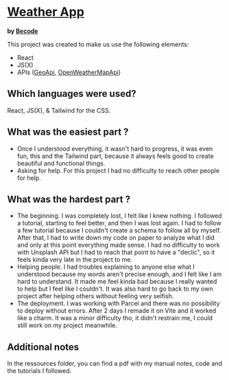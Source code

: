 
# [Weather App](https://fantastic-naiad-c96e39.netlify.app/)
**by [Becode](https://github.com/becodeorg)**  
  
This project was created to make us use the following elements:  
* React
* JS(X)
* APIs ([GeoApi](https://rapidapi.com/wirefreethought/api/geodb-cities/), [OpenWeatherMapApi](https://openweathermap.org/appid))

## Which languages were used?

React, JS(X), & Tailwind for the CSS.

## What was the easiest part ?
* Once I understood everything, it wasn't hard to progress, it was even fun, this and the Tailwind part, because it always feels good to create beautiful and functional things.
* Asking for help. For this project I had no difficulty to reach other people for help.

## What was the hardest part ?
* The beginning. I was completely lost, I felt like I knew nothing. I followed a tutorial, starting to feel better, and then I was lost again. I had to follow a few tutorial because I couldn't create a schema to follow all by myself. After that, I had to write down my code on paper to analyze what I did and only at this point everything made sense. I had no difficulty to work with Unsplash API but I had to reach that point to have a "declic", so it feels kinda very late in the project to me.
* Helping people. I had troubles explaining to anyone else what I understood because my words aren't precise enough, and I felt like I am hard to understand. It made me feel kinda bad because I really wanted to help but I feel like I couldn't. It was also hard to go back to my own project after helping others without feeling very selfish.
* The deployment. I was working with Parcel and there was no possibility to deploy without errors. After 2 days I remade it on Vite and it worked like a charm. It was a minor difficulty tho, it didn't restrain me, I could still work on my project meanwhile.

## Additional notes
In the ressources folder, you can find a pdf with my manual notes, code and the tutorials I followed.
